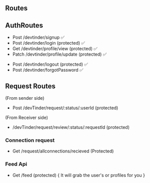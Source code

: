 ## Routes

## AuthRoutes
- Post /devtinder/signup ✅
- Post /devtinder/login (protected) ✅
- Get /devtinder/profile/view (protected) ✅
- Patch /devtinder/profile/update (protected) ✅
<!-- - Patch /devtinder/profile/password (protected) -->
- Post /devtinder/logout (protected) ✅
- Post /devtinder/forgotPassword ✅

## Request Routes

(From sender side)

<!-- - Post /request/send/interested/:userId (protected)
- Post /request/send/ignored/:userId (protected) -->
- Post /devTinder/request/:status/:userId (protected)

(From Receiver side)

<!-- - Post /request/review/accept/:requestid (protected)
- Post /request/review/reject/:requestid (protected) -->
- /devTinder/request/review/:status/:requestId (protected)

### Connection request

- Get /request/allconnections/recieved (Protected)

### Feed Api

- Get /feed (protected) { It will grab the user's or profiles for you }
